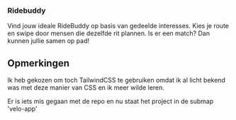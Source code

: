 ### Ridebuddy
Vind jouw ideale RideBuddy op basis van gedeelde interesses. Kies je route en swipe door mensen die dezelfde rit plannen. Is er een match? Dan kunnen jullie samen op pad!

## Opmerkingen
Ik heb gekozen om toch TailwindCSS te gebruiken omdat ik al licht bekend was met deze manier van CSS en ik meer wilde leren.

Er is iets mis gegaan met de repo en nu staat het project in de submap 'velo-app'